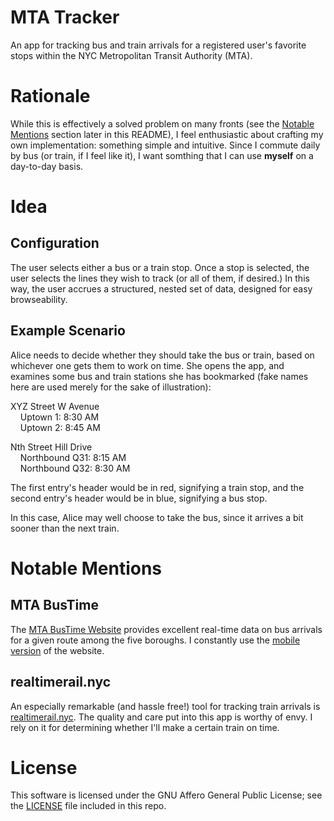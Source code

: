 # MTA Tracker

An app for tracking bus and train arrivals for a registered user's
favorite stops within the NYC Metropolitan Transit Authority (MTA).

# Rationale

While this is effectively a solved problem on many fronts (see the
[Notable Mentions](#notable-mentions) section later in this README), I
feel enthusiastic about crafting my own implementation: something
simple and intuitive. Since I commute daily by bus (or train, if I
feel like it), I want somthing that I can use **myself** on a
day-to-day basis.

# Idea

## Configuration

The user selects either a bus or a train stop. Once a stop is
selected, the user selects the lines they wish to track (or all of
them, if desired.) In this way, the user accrues a structured, nested
set of data, designed for easy browseability.

## Example Scenario

Alice needs to decide whether they should take the bus or train, based
on whichever one gets them to work on time.  She opens the app, and
examines some bus and train stations she has bookmarked (fake names
here are used merely for the sake of illustration):

XYZ Street W Avenue<br>
&nbsp;&nbsp;&nbsp;&nbsp;Uptown 1: 8:30 AM<br>
&nbsp;&nbsp;&nbsp;&nbsp;Uptown 2: 8:45 AM

Nth Street Hill Drive<br>
&nbsp;&nbsp;&nbsp;&nbsp;Northbound Q31: 8:15 AM<br>
&nbsp;&nbsp;&nbsp;&nbsp;Northbound Q32: 8:30 AM

The first entry's header would be in red, signifying a train stop, and
the second entry's header would be in blue, signifying a bus stop.

In this case, Alice may well choose to take the bus, since it arrives
a bit sooner than the next train.

# Notable Mentions

## MTA BusTime
The [MTA BusTime Website](https://bustime.mta.info/ "MTA BusTime URL")
provides excellent real-time data on bus arrivals for a given route
among the five boroughs. I constantly use the [mobile
version](https://bustime.mta.info/m/ "MTA BusTime URL mobile version")
of the website.

## realtimerail.nyc
An especially remarkable (and hassle free!) tool for tracking train
arrivals is [realtimerail.nyc](realtimerail.nyc "realtimerail.nyc
URL"). The quality and care put into this app is worthy of envy. I
rely on it for determining whether I'll make a certain train on time.

# License

This software is licensed under the GNU Affero General Public License;
see the [LICENSE](LICENSE "The LICENSE file") file included in this
repo.
